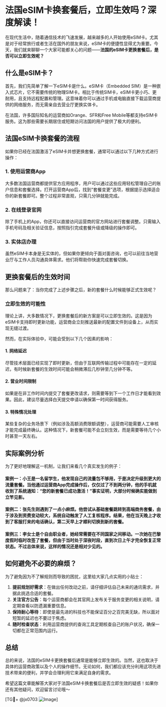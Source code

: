 # 法国eSIM卡换套餐后，立即生效吗？深度解读！

在现代生活中，随着通信技术的飞速发展，越来越多的人开始使用eSIM卡。尤其是对于经常旅行或者生活在国外的朋友来说，eSIM卡的便捷性显得尤为重要。今天，我们就来聊聊一个大家可能都关心的问题——**法国的eSIM卡更换套餐后，是否可以立即生效呢？**

## 什么是eSIM卡？

首先，我们先简单了解一下eSIM卡是什么。eSIM卡（Embedded SIM）是一种嵌入式芯片，它不需要传统的物理SIM卡。相比于传统SIM卡，eSIM卡更小巧、更耐用，且支持远程配置和管理。这意味着你可以通过手机或电脑直接下载运营商提供的网络服务，而无需亲自去营业厅更换实体卡。

在法国，许多国际知名的运营商如Orange、SFR和Free Mobile等都支持eSIM卡服务。这为那些需要长期居住或短期访问法国的用户提供了极大的便利。

## 法国eSIM卡换套餐的流程

如果你已经在法国激活了eSIM卡并想更换套餐，通常可以通过以下几种方式进行操作：

### 1. 使用运营商App
大多数法国运营商都提供官方应用程序，用户可以通过这些应用轻松管理自己的账户信息和套餐选择。打开运营商App后，找到“套餐变更”选项，根据提示选择适合你的新套餐即可。整个过程非常直观，只需几分钟就能完成。

### 2. 在线登录官网
除了手机上的App，你还可以直接访问运营商的官方网站进行套餐调整。只需输入手机号码及相关验证信息，按照指引完成套餐升级或降级的操作即可。

### 3. 实体店办理
虽然eSIM卡本身是无实体的，但如果你更倾向于面对面咨询，也可以前往当地营业厅与工作人员沟通具体需求。他们将帮助你快速完成套餐切换。

## 更换套餐后的生效时间

那么问题来了：当你完成了上述步骤之后，新的套餐什么时候能够正式生效呢？

### 立即生效的可能性
理论上讲，大多数情况下，更换套餐后的新方案是可以立即生效的。这是因为eSIM卡支持即时更新功能，运营商会立刻推送最新的配置文件到设备上，从而实现无缝过渡。

然而，在实际体验中，可能会受到以下几个因素的影响：

#### 1. 网络延迟
尽管技术层面已经实现了即时更新，但由于互联网传输过程中可能存在一定的延迟，有时候新套餐的生效时间可能会稍微滞后几秒钟至几分钟不等。

#### 2. 营业时间限制
如果是在非工作时间内提交了套餐更改请求，则需要等到下一个工作日才能看到效果。因此，建议尽量选择白天提交申请以确保第一时间获得服务。

#### 3. 特殊情况处理
某些复杂的业务场景下（例如涉及高额消费限额调整），运营商可能需要人工审核才能完成最终确认。这种情况下，新套餐可能不会立刻生效，而是需要等待几个小时甚至一天左右。

## 实际案例分析

为了更好地理解这一机制，让我们来看几个真实发生的例子：

#### 案例一：小王是一名留学生，他发现自己的流量包不够用，于是决定升级到更大的流量套餐。当他通过运营商App完成操作后，仅仅过了不到两分钟，他的手机就收到了系统通知：“您的新套餐已成功激活！”事实证明，大部分时候确实能做到立竿见影。

#### 案例二：张先生则遇到了一点小麻烦。他尝试从基础套餐跳转到高端商务套餐，由于涉及到资费变动较大，系统自动触发了人工复核程序。结果，他在当天晚上才收到了客服打来的电话确认，第二天早上才顺利切换到新的套餐。

#### 案例三：李女士是个自由职业者，她经常需要在不同国家之间移动。一次她在巴黎度假时临时改签了套餐，但由于当时处于深夜时段，直到次日上午才完全恢复正常状态。不过总体来说，这样的情况还是相对少见的。

## 如何避免不必要的麻烦？

为了避免因为不了解规则而导致的困扰，这里给大家几点实用的小贴士：

1. **提前规划好需求**：在做出任何改动之前，请仔细评估自己未来的通讯需求，并据此挑选合适的套餐。
2. **关注官方公告**：每个运营商都会在其官网上发布关于服务变更的相关说明，请定期查看以防遗漏重要信息。
3. **保持耐心等待**：即使是最先进的科技也不能保证百分之百完美无缺，所以面对短暂的延迟也不要过于焦虑。
4. **随时检查状态**：利用运营商提供的查询工具定期核查自己的账户状况，确保一切都在正常范围内运行。

## 总结

总的来说，法国的eSIM卡更换套餐后通常是能够立即生效的。当然，这也取决于具体的运营商政策以及个人的操作细节。无论如何，我们都应该充分利用这项先进技术带来的便利，并学会合理利用它来满足自身的需求。

希望这篇文章能解答大家对于法国eSIM卡换套餐后是否立即生效的疑惑！如果你还有其他疑问，欢迎留言讨论哦～ 

[TG💪+ @jx0703 ![Image](https://github.com/user-attachments/assets/dbca1d08-cadb-493c-b0ec-ad6f7a83f270)]